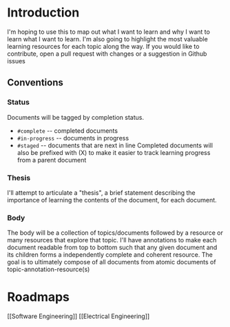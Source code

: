 # Introduction
I'm hoping to use this to map out what I want to learn and why I want to learn what I want to learn.
I'm also going to highlight the most valuable learning resources for each topic along the way.
If you would like to contribute, open a pull request with changes or a suggestion in Github issues
## Conventions
### Status
Documents will be tagged by completion status.
* `#complete` -- completed documents
* `#in-progress` -- documents in progress
* `#staged` -- documents that are next in line
Completed documents will also be prefixed with (X) to make it easier to track learning progress from a parent document
### Thesis
I'll attempt to articulate a "thesis", a brief statement describing the importance of learning the contents of the document, for each document.
### Body
The body will be a collection of topics/documents followed by a resource or many resources that explore that topic.
I'll have annotations to make each document readable from top to bottom such that any given document and its children forms a independently complete and coherent resource.
The goal is to ultimately compose of all documents from atomic documents of topic-annotation-resource(s)
# Roadmaps
[[Software Engineering]]
[[Electrical Engineering]]